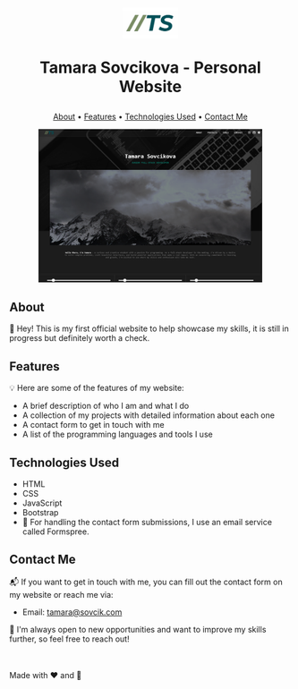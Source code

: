 <h1 align="center">
  
  <a href=""><img src="images/My Logo.png" alt="Logo" width="100"></a>
 
  Tamara Sovcikova - Personal Website
  <br>
</h1>

<p align="center">
  <a href="#about">About</a> •
  <a href="#features">Features</a> •
  <a href="#technologies-used">Technologies Used</a> •
  <a href="#contact-me">Contact Me</a> 
</p>

<p align="center">
  <img src="images/website.png"  alt="Website Screenshot" width="400">
</p>

## About 

👋 Hey! This is my first official website to help showcase my skills, it is still in progress but definitely worth a check.

## Features

💡 Here are some of the features of my website:
- A brief description of who I am and what I do
- A collection of my projects with detailed information about each one
- A contact form to get in touch with me
- A list of the programming languages and tools I use

## Technologies Used
- HTML
- CSS
- JavaScript
- Bootstrap
- 📧 For handling the contact form submissions, I use an email service called Formspree.

## Contact Me

📬 If you want to get in touch with me, you can fill out the contact form on my website or reach me via:

- Email: tamara@sovcik.com

🤝 I'm always open to new opportunities and want to improve my skills further, so feel free to reach out!
<br><br><br>

Made with ❤️ and 🍫
